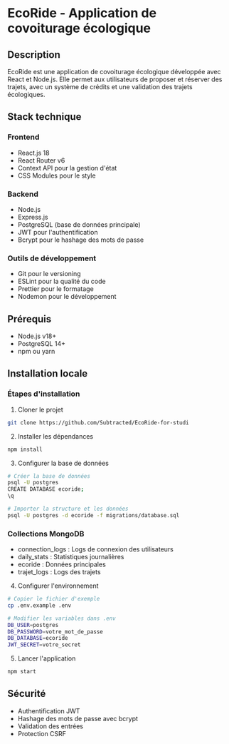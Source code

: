 # EcoRide - Application de covoiturage écologique

## Description
EcoRide est une application de covoiturage écologique développée avec React et Node.js. Elle permet aux utilisateurs de proposer et réserver des trajets, avec un système de crédits et une validation des trajets écologiques.


## Stack technique
### Frontend
- React.js 18
- React Router v6
- Context API pour la gestion d'état
- CSS Modules pour le style

### Backend
- Node.js
- Express.js
- PostgreSQL (base de données principale)
- JWT pour l'authentification
- Bcrypt pour le hashage des mots de passe

### Outils de développement
- Git pour le versioning
- ESLint pour la qualité du code
- Prettier pour le formatage
- Nodemon pour le développement

## Prérequis
- Node.js v18+
- PostgreSQL 14+
- npm ou yarn

## Installation locale

### Étapes d'installation

1. Cloner le projet
```bash
git clone https://github.com/Subtracted/EcoRide-for-studi
```

2. Installer les dépendances
```bash
npm install
```

3. Configurer la base de données
```bash
# Créer la base de données
psql -U postgres
CREATE DATABASE ecoride;
\q

# Importer la structure et les données
psql -U postgres -d ecoride -f migrations/database.sql
```


### Collections MongoDB
- connection_logs : Logs de connexion des utilisateurs
- daily_stats : Statistiques journalières
- ecoride : Données principales
- trajet_logs : Logs des trajets

4. Configurer l'environnement
```bash
# Copier le fichier d'exemple
cp .env.example .env

# Modifier les variables dans .env
DB_USER=postgres
DB_PASSWORD=votre_mot_de_passe
DB_DATABASE=ecoride
JWT_SECRET=votre_secret
```

5. Lancer l'application
```bash
npm start
```


## Sécurité
- Authentification JWT
- Hashage des mots de passe avec bcrypt
- Validation des entrées
- Protection CSRF


